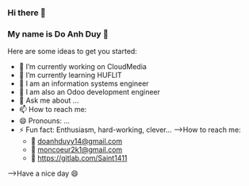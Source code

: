 ### Hi there 👋
### My name is Do Anh Duy 💙

Here are some ideas to get you started:

- 🔭 I’m currently working on CloudMedia
- 🌱 I’m currently learning HUFLIT
- 👯 I am an information systems engineer
- 🤔 I am also an Odoo development engineer
- 💬 Ask me about ...
- 📫 How to reach me: 
- 😄 Pronouns: ...
- ⚡ Fun fact: Enthusiasm, hard-working, clever...
-->How to reach me: 
   + 📧 doanhduyy14@gmail.com
   + 📧 moncoeur2k1@gmail.com
   + 🦊 https://gitlab.com/Saint1411

-->Have a nice day 😄
